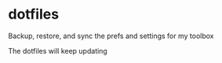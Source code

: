 # dotfiles
Backup, restore, and sync the prefs and settings for my toolbox


The dotfiles will keep updating
